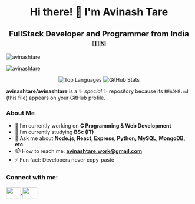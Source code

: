 <h1 align="center">Hi there! 👋 I'm Avinash Tare</h1>
<h2 align="center">FullStack Developer and Programmer from India 🇮🇳</h2>

<p align="left"> 
  <img src="https://komarev.com/ghpvc/?username=avinashtare&label=Profile%20views&color=0e75b6&style=flat" alt="avinashtare" />
</p>

<p align="left"> 
  <a href="https://github.com/ryo-ma/github-profile-trophy">
    <img src="https://github-profile-trophy.vercel.app/?username=avinashtare" alt="avinashtare" />
  </a>
</p>

<div align="center">
  <img src="https://github-readme-stats.vercel.app/api/top-langs/?username=avinashtare&show_icons=true&theme=radical" alt="Top Languages" />
  <img src="https://github-readme-stats.vercel.app/api?username=avinashtare&show_icons=true&theme=radical" alt="GitHub Stats" />
</div>

**avinashtare/avinashtare** is a ✨ _special_ ✨ repository because its `README.md` (this file) appears on your GitHub profile.

### About Me
- 🔭 I’m currently working on **C Programming & Web Development**
- 🌱 I’m currently studying **BSc (IT)**
- 💬 Ask me about **Node.js, React, Express, Python, MySQL, MongoDB, etc.**
- 📫 How to reach me: **avinashtare.work@gmail.com**
- ⚡ Fun fact: Developers never copy-paste

### Connect with me:
<p align="left">
  <a href="https://www.instagram.com/_avinash_tare_" target="blank">
    <img align="center" src="https://gist.githubusercontent.com/jemminger/91c69559f5ce1cc45cecc1f2614325c6/raw/809bb0a961444f293a1e65fa4ead494bd93a77c6/instagram.svg" height="30" width="40" />
  </a>
  <a href="https://replit.com/@avinashtare" target="blank">
    <img align="center" src="https://avatars.githubusercontent.com/u/983194?s=200&v=4" height="30" width="40" />
  </a>
</p>
